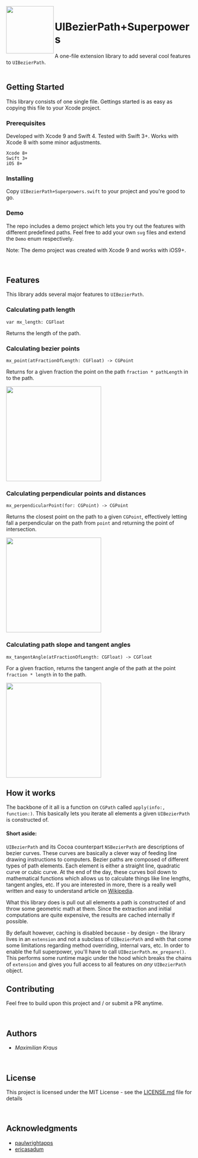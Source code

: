 <img src="../master/images/logo.png" align="left" width="128" height="128">

# UIBezierPath+Superpowers

A one-file extension library to add several cool features to `UIBezierPath`.
<br><br>

## Getting Started

This library consists of one single file. Gettings started is as easy as copying this file to your Xcode project.

### Prerequisites

Developed with Xcode 9 and Swift 4. Tested with Swift 3+. Works with Xcode 8 with some minor adjustments.

```
Xcode 8+
Swift 3+
iOS 8+
```

### Installing

Copy `UIBezierPath+Superpowers.swift` to your project and you're good to go.


### Demo

The repo includes a demo project which lets you try out the features with different predefined paths.
Feel free to add your own `svg` files and extend the `Demo` enum respectively.

Note: The demo project was created with Xcode 9 and works with iOS9+.

<br>

## Features

This library adds several major features to `UIBezierPath`.

### Calculating path length

`var mx_length: CGFloat`

Returns the length of the path.


### Calculating bezier points

`mx_point(atFractionOfLength: CGFloat) -> CGPoint`

Returns for a given fraction the point on the path `fraction * pathLength` in to the path.

<img src="../master/images/point_demo.gif" width="256">


### Calculating perpendicular points and distances

`mx_perpendicularPoint(for: CGPoint) -> CGPoint`

Returns the closest point on the path to a given `CGPoint`, effectively letting fall a perpendicular on the path from `point` and returning the point of intersection.

<img src="../master/images/perpendicular_demo.gif" width="256">


### Calculating path slope and tangent angles

`mx_tangentAngle(atFractionOfLength: CGFloat) -> CGFloat`

For a given fraction, returns the tangent angle of the path at the point `fraction * length` in to the path.

<img src="../master/images/tangent_demo.gif" width="256">

<br>

## How it works

The backbone of it all is a function on `CGPath` called `apply(info:, function:)`. This basically lets you iterate
all elements a given `UIBezierPath` is constructed of.

#### Short aside: 
`UIBezierPath` and its Cocoa counterpart `NSBezierPath` are descriptions of bezier curves. 
These curves are basically a clever way of feeding line drawing instructions to computers. 
Bezier paths are composed of different types of path elements. Each element is either a straight line, quadratic curve or cubic
curve. At the end of the day, these curves boil down to mathematical functions which allows us to calculate things like
line lengths, tangent angles, etc.
If you are interested in more, there is a really well written and easy to understand article on [Wikipedia](https://de.wikipedia.org/wiki/Bézierkurve).


What this library does is pull out all elements a path is constructed of and throw some geometric math at them.
Since the extraction and initial computations are quite expensive, the results are cached internally if possible.

By default however, caching is disabled because - by design - the library lives in an `extension` and not a subclass of `UIBezierPath` and with that come some limitations regarding method overriding, internal vars, etc.
In order to enable the full superpower, you'll have to call `UIBezierPath.mx_prepare()`. This performs some runtime magic
under the hood which breaks the chains of `extension` and gives you full access to all features on *any* `UIBezierPath` object.

## Contributing

Feel free to build upon this project and / or submit a PR anytime.

<br>

## Authors

* *Maximilian Kraus*

<br>

## License

This project is licensed under the MIT License - see the [LICENSE.md](LICENSE.md) file for details

<br>

## Acknowledgments

* [paulwrightapps](http://www.paulwrightapps.com/blog/2014/9/4/finding-the-position-and-angle-of-points-along-a-bezier-curve-on-ios)
* [ericasadum](http://ericasadun.com/2013/03/25/calculating-bezier-points/)
